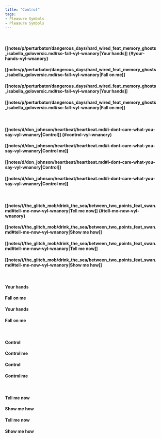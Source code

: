 ```yaml
---
title: "Control"
tags:
- Pleasure Symbols
- Pleasure Symbols
---
```

&nbsp;
#### [[notes/p/perturbator/dangerous_days/hard_wired_feat_memory_ghosts_isabella_goloversic.md#so-fall-vyl-wnanory|Your hands]] {#your-hands-vyl-wnanory}
#### [[notes/p/perturbator/dangerous_days/hard_wired_feat_memory_ghosts_isabella_goloversic.md#so-fall-vyl-wnanory|Fall on me]]
#### [[notes/p/perturbator/dangerous_days/hard_wired_feat_memory_ghosts_isabella_goloversic.md#so-fall-vyl-wnanory|Your hands]]
#### [[notes/p/perturbator/dangerous_days/hard_wired_feat_memory_ghosts_isabella_goloversic.md#so-fall-vyl-wnanory|Fall on me]]
&nbsp;
#### [[notes/d/don_johnson/heartbeat/heartbeat.md#i-dont-care-what-you-say-vyl-wnanory|Control]] {#control-vyl-wnanory}
#### [[notes/d/don_johnson/heartbeat/heartbeat.md#i-dont-care-what-you-say-vyl-wnanory|Control me]]
#### [[notes/d/don_johnson/heartbeat/heartbeat.md#i-dont-care-what-you-say-vyl-wnanory|Control]]
#### [[notes/d/don_johnson/heartbeat/heartbeat.md#i-dont-care-what-you-say-vyl-wnanory|Control me]]
&nbsp;
#### [[notes/t/the_glitch_mob/drink_the_sea/between_two_points_feat_swan.md#tell-me-now-vyl-wnanory|Tell me now]] {#tell-me-now-vyl-wnanory}
#### [[notes/t/the_glitch_mob/drink_the_sea/between_two_points_feat_swan.md#tell-me-now-vyl-wnanory|Show me how]]
#### [[notes/t/the_glitch_mob/drink_the_sea/between_two_points_feat_swan.md#tell-me-now-vyl-wnanory|Tell me now]]
#### [[notes/t/the_glitch_mob/drink_the_sea/between_two_points_feat_swan.md#tell-me-now-vyl-wnanory|Show me how]]
&nbsp;
#### Your hands
#### Fall on me
#### Your hands
#### Fall on me
&nbsp;
#### Control
#### Control me
#### Control
#### Control me
&nbsp;
#### Tell me now
#### Show me how
#### Tell me now
#### Show me how
